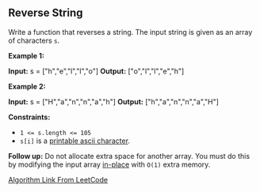 ## Reverse String

Write a function that reverses a string. The input string is given as an array of characters  `s`.

**Example 1:**

**Input:** s = ["h","e","l","l","o"]
**Output:** ["o","l","l","e","h"]

**Example 2:**

**Input:** s = ["H","a","n","n","a","h"]
**Output:** ["h","a","n","n","a","H"]

**Constraints:**

-   `1 <= s.length <= 105`
-   `s[i]`  is a  [printable ascii character](https://en.wikipedia.org/wiki/ASCII#Printable_characters).

**Follow up:**  Do not allocate extra space for another array. You must do this by modifying the input array  [in-place](https://en.wikipedia.org/wiki/In-place_algorithm)  with  `O(1)`  extra memory.

[Algorithm Link From LeetCode](https://leetcode.com/explore/interview/card/top-interview-questions-easy/127/strings/879/)